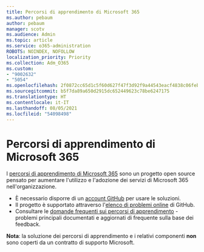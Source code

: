```yaml
---
title: Percorsi di apprendimento di Microsoft 365
ms.author: pebaum
author: pebaum
manager: scotv
ms.audience: Admin
ms.topic: article
ms.service: o365-administration
ROBOTS: NOINDEX, NOFOLLOW
localization_priority: Priority
ms.collection: Adm_O365
ms.custom:
- "9002632"
- "5054"
ms.openlocfilehash: 2f0872cc65d1c5f60d627f47f3d92f9a44543eacf4838c06feb04c082c88e29d
ms.sourcegitcommit: b5f7da89a650d2915dc652449623c78be6247175
ms.translationtype: HT
ms.contentlocale: it-IT
ms.lasthandoff: 08/05/2021
ms.locfileid: "54098498"
---
```

# <a name="microsoft-365-learning-pathways"></a>Percorsi di apprendimento di Microsoft 365

I [percorsi di apprendimento di Microsoft 365](https://docs.microsoft.com/office365/customlearning/) sono un progetto open source pensato per aumentare l'utilizzo e l'adozione dei servizi di Microsoft 365 nell'organizzazione.

- È necessario disporre di un [account GitHub](https://aka.ms/joingithub) per usare le soluzioni.
- Il progetto è supportato attraverso l'[elenco di problemi online](https://aka.ms/CustomLearningHelp) di GitHub.
- Consultare le [domande frequenti sui percorsi di apprendimento](https://docs.microsoft.com/office365/customlearning/faq) - problemi principali documentati e aggiornati di frequente sulla base dei feedback.

**Nota**: la soluzione dei percorsi di apprendimento e i relativi componenti **non** sono coperti da un contratto di supporto Microsoft.
